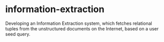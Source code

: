 # information-extraction
Developing an Information Extraction system, which fetches relational tuples from the unstructured documents on the Internet, based on a user seed query.
